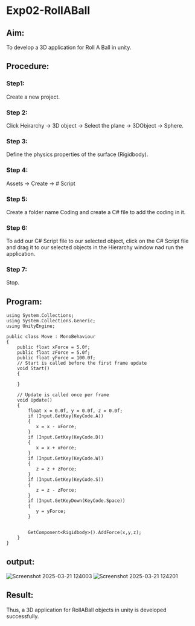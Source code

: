 # Exp02-RollABall
## Aim:
To develop a 3D application for Roll A Ball in unity.

## Procedure:
### Step1:
Create a new project.

### Step 2:
Click Heirarchy -> 3D object -> Select the plane -> 3DObject -> Sphere.

### Step 3:
Define the physics properties of the surface (Rigidbody).

### Step 4:
Assets -> Create -> # Script

### Step 5:
Create a folder name Coding and create a C# file to add the coding in it.

### Step 6:
To add our C# Script file to our selected object, click on the C# Script file and drag it to our selected objects in the Hierarchy window nad run the application.

### Step 7:
Stop.

## Program:
```
using System.Collections;
using System.Collections.Generic;
using UnityEngine;

public class Move : MonoBehaviour
{
    public float xForce = 5.0f;
    public float zForce = 5.0f;
    public float yForce = 100.0f;
    // Start is called before the first frame update
    void Start()
    {
        
    }

    // Update is called once per frame
    void Update()
    {
        float x = 0.0f, y = 0.0f, z = 0.0f;
        if (Input.GetKey(KeyCode.A))
        {
           x = x - xForce; 
        }
        if (Input.GetKey(KeyCode.D))
        {
           x = x + xForce; 
        }
        if (Input.GetKey(KeyCode.W))
        {
           z = z + zForce; 
        }
        if (Input.GetKey(KeyCode.S))
        {
           z = z - zForce; 
        }
        if (Input.GetKeyDown(KeyCode.Space))
        {
           y = yForce;
        }
        

        GetComponent<Rigidbody>().AddForce(x,y,z);
    }
}

```
## output:
![Screenshot 2025-03-21 124003](https://github.com/user-attachments/assets/9e0a5b1c-ed54-4c28-b28f-a1b2182cd0c2)
![Screenshot 2025-03-21 124201](https://github.com/user-attachments/assets/6b4ce29a-aa31-41a9-958b-a6b82c09abc6)

## Result:
Thus, a 3D application for RollABall objects in unity is developed successfully.

